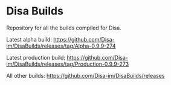 # Disa Builds

Repository for all the builds compiled for Disa.

Latest alpha build: https://github.com/Disa-im/DisaBuilds/releases/tag/Alpha-0.9.9-274

Latest production build: https://github.com/Disa-im/DisaBuilds/releases/tag/Production-0.9.9-273

All other builds: https://github.com/Disa-im/DisaBuilds/releases
